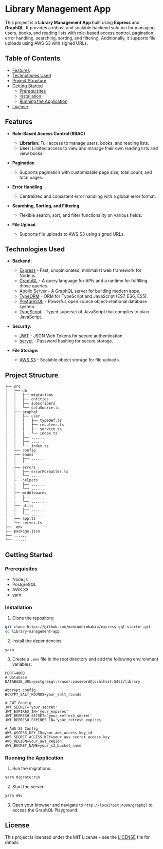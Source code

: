 # Library Management App

This project is a **Library Management App** built using **Express** and **GraphQL**. It provides a robust and scalable backend solution for managing users, books, and reading lists with role-based access control, pagination, error handling, searching, sorting, and filtering. Additionally, it supports file uploads using AWS S3 with signed URLs.

## Table of Contents

-   [Features](#features)
-   [Technologies Used](#technologies-used)
-   [Project Structure](#project-structure)
-   [Getting Started](#getting-started)
    -   [Prerequisites](#prerequisites)
    -   [Installation](#installation)
    -   [Running the Application](#running-the-application)
-   [License](#license)

## Features

-   **Role-Based Access Control (RBAC)**

    -   **Librarian:** Full access to manage users, books, and reading lists.
    -   **User:** Limited access to view and manage their own reading lists and view books.

-   **Pagination**

    -   Supports pagination with customizable page size, total count, and total pages.

-   **Error Handling**

    -   Centralized and consistent error handling with a global error format.

-   **Searching, Sorting, and Filtering**

    -   Flexible search, sort, and filter functionality on various fields.

-   **File Upload**
    -   Supports file uploads to AWS S3 using signed URLs.

## Technologies Used

-   **Backend:**

    -   [Express](https://expressjs.com/) - Fast, unopinionated, minimalist web framework for Node.js.
    -   [GraphQL](https://graphql.org/) - A query language for APIs and a runtime for fulfilling those queries.
    -   [Apollo Server](https://www.apollographql.com/docs/apollo-server/) - A GraphQL server for building modern apps.
    -   [TypeORM](https://typeorm.io/) - ORM for TypeScript and JavaScript (ES7, ES6, ES5).
    -   [PostgreSQL](https://www.postgresql.org/) - Powerful, open source object-relational database system.
    -   [TypeScript](https://www.typescriptlang.org/) - Typed superset of JavaScript that compiles to plain JavaScript.

-   **Security:**

    -   [JWT](https://jwt.io/) - JSON Web Tokens for secure authentication.
    -   [bcrypt](https://www.npmjs.com/package/bcrypt) - Password hashing for secure storage.

-   **File Storage:**
    -   [AWS S3](https://aws.amazon.com/s3/) - Scalable object storage for file uploads.

## Project Structure

```plaintext
├── src
│   ├── db
|   |   ├── migrations
|   |   ├── entities
|   |   ├── subscribers
|   |   └── dataSource.ts
│   ├── graphql
│   │   ├── user
│   │   |   ├── typeDef.ts
│   │   |   ├── resolver.ts
│   │   |   ├── service.ts
│   │   |   └── index.ts
│   │   ├── ......
|   |   ├── ......
│   │   └── index.ts
│   ├── config
│   ├── enums
|   |   ├── ......
|   |   └── ......
│   ├── errors
│   |   ├── errorFormatter.ts
│   |   └── ......
│   ├── helpers
│   |   ├── ......
│   |   └── ......
│   ├── middlewares
│   |   ├── ......
|   |   └── ......
│   ├── utils
|   |   ├── ......
|   |   └── ......
│   ├── app.ts
│   └── server.ts
├── .env
├── package.json
├── ......
└── ......
```

## Getting Started

### Prerequisites

-   Node.js
-   PostgreSQL
-   AWS S3
-   yarn

### Installation

1. Clone the repository:

```bash
git clone https://github.com/mahiuddinhabib/express-gql-starter.git
cd library-management-app
```

2. Install the dependencies:

```bash
yarn
```

3. Create a `.env` file in the root directory and add the following environment variables:

```plaintext
PORT=4000
# Database
DATABASE_URL=postgresql://user:password@localhost:5432/library

#bcrypt config
BCRYPT_SALT_ROUNDS=your_salt_rounds

# JWT Config
JWT_SECRET='your_secret'
JWT_EXPIRES_IN='your_expires'
JWT_REFRESH_SECRET='your_refresh_secret'
JWT_REFRESH_EXPIRES_IN='your_refresh_expires'

# AWS S3 Config
AWS_ACCESS_KEY_ID=your_aws_access_key_id
AWS_SECRET_ACCESS_KEY=your_aws_secret_access_key
AWS_REGION=your_aws_region
AWS_BUCKET_NAME=your_s3_bucket_name
```

### Running the Application

1. Run the migrations:

```bash
yarn migrate:run
```

2. Start the server:

```bash
yarn dev
```

3. Open your browser and navigate to `http://localhost:4000/graphql` to access the GraphQL Playground.

## License

This project is licensed under the MIT License - see the [LICENSE](https://opensource.org/license/MIT) file for details.
